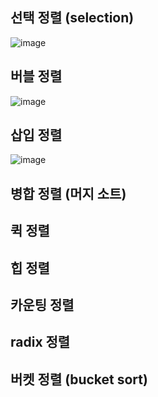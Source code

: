 ## 선택 정렬 (selection)
![image](https://github.com/rbdus0715/algorithm/assets/85426187/1584741b-b95a-44c4-88bd-0ced4ec48003)
## 버블 정렬
![image](https://github.com/rbdus0715/algorithm/assets/85426187/b9613e53-95a4-4236-963b-d86becc3af4a)
## 삽입 정렬
![image](https://media.geeksforgeeks.org/wp-content/uploads/insertionsort.png)
## 병합 정렬 (머지 소트)

## 퀵 정렬

## 힙 정렬

## 카운팅 정렬

## radix 정렬

## 버켓 정렬 (bucket sort)
